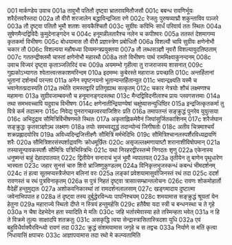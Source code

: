 001	मार्कण्डेय उवाच
001a	तावुभौ पतितौ दृष्ट्वा भ्रातरावमितौजसौ
001c	बबन्ध रावणिर्भूयः शरैर्दत्तवरैस्तदा
002a	तौ वीरौ शरजालेन बद्धाविन्द्रजिता रणे
002c	रेजतुः पुरुषव्याघ्रौ शकुन्ताविव पञ्जरे
003a	तौ दृष्ट्वा पतितौ भूमौ शतशः सायकैश्चितौ
003c	सुग्रीवः कपिभिः सार्धं परिवार्य ततः स्थितः
004a	सुषेणमैन्दद्विविदैः कुमुदेनाङ्गदेन च
004c	हनूमन्नीलतारैश्च नलेन च कपीश्वरः
005a	ततस्तं देशमागम्य कृतकर्मा विभीषणः
005c	बोधयामास तौ वीरौ प्रज्ञास्त्रेण प्रबोधितौ
006a	विशल्यौ चापि सुग्रीवः क्षणेनोभौ चकार तौ
006c	विशल्यया महौषध्या दिव्यमन्त्रप्रयुक्तया
007a	तौ लब्धसञ्ज्ञौ नृवरौ विशल्यावुदतिष्ठताम्
007c	गततन्द्रीक्लमौ चास्तां क्षणेनोभौ महारथौ
008a	ततो विभीषणः पार्थ राममिक्ष्वाकुनन्दनम्
008c	उवाच विज्वरं दृष्ट्वा कृताञ्जलिरिदं वचः
009a	अयमम्भो गृहीत्वा तु राजराजस्य शासनात्
009c	गुह्यकोऽभ्यागतः श्वेतात्त्वत्सकाशमरिन्दम
010a	इदमम्भः कुबेरस्ते महाराजः प्रयच्छति
010c	अन्तर्हितानां भूतानां दर्शनार्थं परन्तप
011a	अनेन स्पृष्टनयनो भूतान्यन्तर्हितान्युत
011c	भवान्द्रक्ष्यति यस्मै च भवानेतत्प्रदास्यति
012a	तथेति रामस्तद्वारि प्रतिगृह्याथ सत्कृतम्
012c	चकार नेत्रयोः शौचं लक्ष्मणश्च महामनाः
013a	सुग्रीवजाम्बवन्तौ च हनूमानङ्गदस्तथा
013c	मैन्दद्विविदनीलाश्च प्रायः प्लवगसत्तमाः
014a	तथा समभवच्चापि यदुवाच विभीषणः
014c	क्षणेनातीन्द्रियाण्येषां चक्षूंष्यासन्युधिष्ठिर
015a	इन्द्रजित्कृतकर्मा तु पित्रे कर्म तदात्मनः
015c	निवेद्य पुनरागच्छत्त्वरयाजिशिरः प्रति
016a	तमापतन्तं सङ्क्रुद्धं पुनरेव युयुत्सया
016c	अभिदुद्राव सौमित्रिर्विभीषणमते स्थितः
017a	अकृताह्निकमेवैनं जिघांसुर्जितकाशिनम्
017c	शरैर्जघान सङ्क्रुद्धः कृतसञ्ज्ञोऽथ लक्ष्मणः
018a	तयोः समभवद्युद्धं तदान्योन्यं जिगीषतोः
018c	अतीव चित्रमाश्चर्यं शक्रप्रह्लादयोरिव
019a	अविध्यदिन्द्रजित्तीक्ष्णैः सौमित्रिं मर्मभेदिभिः
019c	सौमित्रिश्चानलस्पर्शैरविध्यद्रावणिं शरैः
020a	सौमित्रिशरसंस्पर्शाद्रावणिः क्रोधमूर्छितः
020c	असृजल्लक्ष्मणायाष्टौ शरानाशीविषोपमान्
021a	तस्यासून्पावकस्पर्शैः सौमित्रिः पत्रिभिस्त्रिभिः
021c	यथा निरहरद्वीरस्तन्मे निगदतः शृणु
022a	एकेनास्य धनुष्मन्तं बाहुं देहादपातयत्
022c	द्वितीयेन सनाराचं भुजं भूमौ न्यपातयत्
023a	तृतीयेन तु बाणेन पृथुधारेण भास्वता
023c	जहार सुनसं चारु शिरो भ्राजिष्णुकुण्डलम्
024a	विनिकृत्तभुजस्कन्धं कबन्धं भीमदर्शनम्
024c	तं हत्वा सूतमप्यस्त्रैर्जघान बलिनां वरः
025a	लङ्कां प्रवेशयामासुर्वाजिनस्तं रथं तदा
025c	ददर्श रावणस्तं च रथं पुत्रविनाकृतम्
026a	स पुत्रं निहतं दृष्ट्वा त्रासात्सम्भ्रान्तलोचनः
026c	रावणः शोकमोहार्तो वैदेहीं हन्तुमुद्यतः
027a	अशोकवनिकास्थां तां रामदर्शनलालसाम्
027c	खड्गमादाय दुष्टात्मा जवेनाभिपपात ह
028a	तं दृष्ट्वा तस्य दुर्बुद्धेरविन्ध्यः पापनिश्चयम्
028c	शमयामास सङ्क्रुद्धं श्रूयतां येन हेतुना
029a	महाराज्ये स्थितो दीप्ते न स्त्रियं हन्तुमर्हसि
029c	हतैवैषा यदा स्त्री च बन्धनस्था च ते गृहे
030a	न चैषा देहभेदेन हता स्यादिति मे मतिः
030c	जहि भर्तारमेवास्या हते तस्मिन्हता भवेत्
031a	न हि ते विक्रमे तुल्यः साक्षादपि शतक्रतुः
031c	असकृद्धि त्वया सेन्द्रास्त्रासितास्त्रिदशा युधि
032a	एवं बहुविधैर्वाक्यैरविन्ध्यो रावणं तदा
032c	क्रुद्धं संशमयामास जगृहे च स तद्वचः
033a	निर्याणे स मतिं कृत्वा निधायासिं क्षपाचरः
033c	आज्ञापयामास तदा रथो मे कल्प्यतामिति
